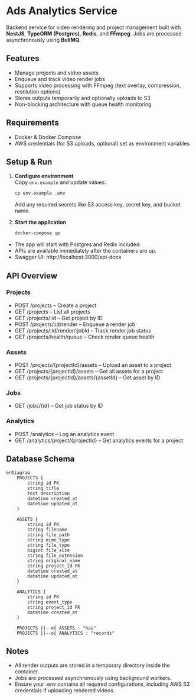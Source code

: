 # Ads Analytics Service

Backend service for video rendering and project management built with **NestJS**, **TypeORM (Postgres)**, **Redis**, and **FFmpeg**.
Jobs are processed asynchronously using **BullMQ**.

## Features

- Manage projects and video assets
- Enqueue and track video render jobs
- Supports video processing with FFmpeg (text overlay, compression, resolution options)
- Stores outputs temporarily and optionally uploads to S3
- Non-blocking architecture with queue health monitoring

## Requirements

- Docker & Docker Compose
- AWS credentials (for S3 uploads, optional) set as environment variables

## Setup & Run

1. **Configure environment**  
   Copy `env.example` and update values:

   ```bash
   cp env.example .env
   ```

   Add any required secrets like S3 access key, secret key, and bucket name.

2. **Start the application**

   ```bash
   docker-compose up
   ```

- The app will start with Postgres and Redis included.
- APIs are available immediately after the containers are up.
- Swagger UI: http://localhost:3000/api-docs

## API Overview

### Projects

- POST /projects – Create a project
- GET /projects – List all projects
- GET /projects/:id – Get project by ID
- POST /projects/:id/render – Enqueue a render job
- GET /projects/:id/render/:jobId – Track render job status
- GET /projects/health/queue – Check render queue health

### Assets

- POST /projects/{projectId}/assets – Upload an asset to a project
- GET /projects/{projectId}/assets – Get all assets for a project
- GET /projects/{projectId}/assets/{assetId} – Get asset by ID

### Jobs

- GET /jobs/{id} – Get job status by ID

### Analytics

- POST /analytics – Log an analytics event
- GET /analytics/project/{projectId} – Get analytics events for a project

## Database Schema

```mermaid
erDiagram
    PROJECTS {
        string id PK
        string title
        text description
        datetime created_at
        datetime updated_at
    }

    ASSETS {
        string id PK
        string filename
        string file_path
        string mime_type
        string file_type
        bigint file_size
        string file_extension
        string original_name
        string project_id FK
        datetime created_at
        datetime updated_at
    }

    ANALYTICS {
        string id PK
        string event_type
        string project_id FK
        datetime created_at
    }

    PROJECTS ||--o{ ASSETS : "has"
    PROJECTS ||--o{ ANALYTICS : "records"
```

## Notes

- All render outputs are stored in a temporary directory inside the container.
- Jobs are processed asynchronously using background workers.
- Ensure your .env contains all required configurations, including AWS S3 credentials if uploading rendered videos.
